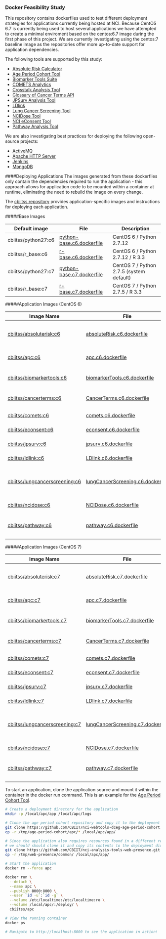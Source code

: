 ### Docker Feasibility Study

This repository contains dockerfiles used to test different deployment strategies for applications currently being hosted at NCI. Because CentOS 6.7 is currently being used to host several applications we have attempted to create a minimal enviroment based on the centos:6.7 image during the first phase of this project. We are currently investigating using the centos:7 baseline image as the repositories offer more up-to-date support for application dependencies.

The following tools are supported by this study:

- [Absolute Risk Calculator](https://github.com/CBIIT/nci-webtools-dceg-risk-assessment)
- [Age Period Cohort Tool](https://github.com/CBIIT/nci-webtools-dceg-age-period-cohort)
- [Biomarker Tools Suite](https://github.com/CBIIT/nci-webtools-dceg-sw-computational-tools)
- [COMETS Analytics](https://github.com/CBIIT/nci-webtools-comets-analytics)
- [Crosstalk Analysis Tool](https://github.com/CBIIT/nci-webtools-dceg-age-period-cohort)
- [Glossary of Cancer Terms API](https://github.com/CBIIT/nci-analysis-tools-glossary)
- [JPSurv Analysis Tool](https://github.com/CBIIT/nci-webtools-dccps-seer)
- [LDlink](https://github.com/CBIIT/nci-webtools-dceg-linkage)
- [Lung Cancer Screening Tool](https://github.com/CBIIT/nci-webtools-dceg-risk-assessment)
- [NCIDose Tool](https://github.com/CBIIT/nci-webtools-dceg-ncidose)
- [NCI eConsent Tool](https://github.com/CBIIT/nci-webtools-dceg-econsent)
- [Pathway Analysis Tool](https://github.com/CBIIT/nci-webtools-dceg-pathway-analysis)

We are also investigating best practices for deploying the following open-source projects:
- [ActiveMQ](https://github.com/apache/activemq)
- [Apache HTTP Server](https://github.com/apache/httpd)
- [Jenkins](https://github.com/jenkinsci/jenkins)
- [MongoDB](https://github.com/mongodb/mongo)

####Deploying Applications
The images generated from these dockerfiles only contain the dependencies required to run the application - this approach allows for application code to be mounted within a container at runtime, eliminating the need to rebuild the image on every change.

The [cbiitss repository](https://hub.docker.com/u/cbiitss/) provides application-specific images and instructions for deploying each application. 

#####Base Images

| Default image         | File                                 | Description                                          | 
| --------------------- | ------------------------------------ | ---------------------------------------------------- |
| cbiitss/python27:c6   | [python-base.c6.dockerfile][1]       | CentOS 6 / Python 2.7.12                             |
| cbiitss/r_base:c6     | [r-base.c6.dockerfile][3]            | CentOS 6 / Python 2.7.12 / R 3.3                     |
| cbiitss/python27:c7   | [python-base.c7.dockerfile][2]       | CentOS 7 / Python 2.7.5 (system default)             |
| cbiitss/r_base:c7     | [r-base.c7.dockerfile][4]            | CentOS 7 / Python 2.7.5 / R 3.3                      |

[1]: applications/base/python-base.c6.dockerfile
[2]: applications/base/python-base.c7.dockerfile
[3]: applications/base/r-base.c6.dockerfile
[4]: applications/base/r-base.c7.dockerfile

#####Application Images (CentOS 6)

| Image Name                          | File                                    | Description                                      |
| ----------------------------------- | --------------------------------------- | ------------------------------------------------ |
| [cbiitss/absoluterisk:c6][1]        | [absoluteRisk.c6.dockerfile][12]        | CentOS 6 / Absolute Risk Calculator              |
| [cbiitss/apc:c6][2]                 | [apc.c6.dockerfile][13]                 | CentOS 6 / Age Period Cohort Tool                |
| [cbiitss/biomarkertools:c6][3]      | [biomarkerTools.c6.dockerfile][14]      | CentOS 6 / Biomarker Tools Suite                 |
| [cbiitss/cancerterms:c6][4]         | [CancerTerms.c6.dockerfile][15]         | CentOS 6 / Cancer Terms API                      |
| [cbiitss/comets:c6][5]              | [comets.c6.dockerfile][16]              | CentOS 6 / COMETS                                |
| [cbiitss/econsent:c6][6]            | [econsent.c6.dockerfile][17]            | CentOS 6 / eConsent                              |
| [cbiitss/jpsurv:c6][7]              | [jpsurv.c6.dockerfile][18]              | CentOS 6 / jpsurv                                |
| [cbiitss/ldlink:c6][8]              | [LDlink.c6.dockerfile][19]              | CentOS 6 / LDlink                                |
| [cbiitss/lungcancerscreening:c6][9] | [lungCancerScreening.c6.dockerfile][20] | CentOS 6 / Lung Cancer Screening Tool            |
| [cbiitss/ncidose:c6][10]            | [NCIDose.c6.dockerfile][21]             | CentOS 6 / NCI Dose                              |
| [cbiitss/pathway:c6][11]            | [pathway.c6.dockerfile][22]             | CentOS 6 / Pathway Analysis Tool                 |

[1]: https://hub.docker.com/r/cbiitss/absoluterisk/
[2]: https://hub.docker.com/r/cbiitss/apc/
[3]: https://hub.docker.com/r/cbiitss/biomarkertools/
[4]: https://hub.docker.com/r/cbiitss/cancerterms/
[5]: https://hub.docker.com/r/cbiitss/comets/
[6]: https://hub.docker.com/r/cbiitss/econsent/
[7]: https://hub.docker.com/r/cbiitss/jpsurv/
[8]: https://hub.docker.com/r/cbiitss/ldlink/
[9]: https://hub.docker.com/r/cbiitss/lungcancerscreening/
[10]: https://hub.docker.com/r/cbiitss/ncidose/
[11]: https://hub.docker.com/r/cbiitss/pathway/

[12]: applications/base/absoluteRisk/absoluteRisk.c6.dockerfile
[13]: applications/base/apc/apc.c6.dockerfile
[14]: applications/base/biomarkerTools/biomarkerTools.c6.dockerfile
[15]: applications/base/CancerTerms/CancerTerms.c6.dockerfile
[16]: applications/base/comets/comets.c6.dockerfile
[17]: applications/base/econsent/econsent.c6.dockerfile
[18]: applications/base/jpsurv/jpsurv.c6.dockerfile
[19]: applications/base/LDlink/LDlink.c6.dockerfile
[20]: applications/base/lungCancerScreening/lungCancerScreening.c6.dockerfile
[21]: applications/base/NCIDose/NCIDose.c6.dockerfile
[22]: applications/base/pathway/pathway.c6.dockerfile


#####Application Images (CentOS 7)

| Image Name                          | File                                    | Description                                      |
| ----------------------------------- | --------------------------------------- | ------------------------------------------------ |
| [cbiitss/absoluterisk:c7][1]        | [absoluteRisk.c7.dockerfile][12]        | CentOS 6 / Absolute Risk Calculator              |
| [cbiitss/apc:c7][2]                 | [apc.c7.dockerfile][13]                 | CentOS 6 / Age Period Cohort Tool                |
| [cbiitss/biomarkertools:c7][3]      | [biomarkerTools.c7.dockerfile][14]      | CentOS 6 / Biomarker Tools Suite                 |
| [cbiitss/cancerterms:c7][4]         | [CancerTerms.c7.dockerfile][15]         | CentOS 6 / Cancer Terms API                      |
| [cbiitss/comets:c7][5]              | [comets.c7.dockerfile][16]              | CentOS 6 / COMETS                                |
| [cbiitss/econsent:c7][6]            | [econsent.c7.dockerfile][17]            | CentOS 6 / eConsent                              |
| [cbiitss/jpsurv:c7][7]              | [jpsurv.c7.dockerfile][18]              | CentOS 6 / jpsurv                                |
| [cbiitss/ldlink:c7][8]              | [LDlink.c7.dockerfile][19]              | CentOS 6 / LDlink                                |
| [cbiitss/lungcancerscreening:c7][9] | [lungCancerScreening.c7.dockerfile][20] | CentOS 6 / Lung Cancer Screening Tool            |
| [cbiitss/ncidose:c7][10]            | [NCIDose.c7.dockerfile][21]             | CentOS 6 / NCI Dose                              |
| [cbiitss/pathway:c7][11]            | [pathway.c7.dockerfile][22]             | CentOS 6 / Pathway Analysis Tool                 |

[1]: https://hub.docker.com/r/cbiitss/absoluterisk/
[2]: https://hub.docker.com/r/cbiitss/apc/
[3]: https://hub.docker.com/r/cbiitss/biomarkertools/
[4]: https://hub.docker.com/r/cbiitss/cancerterms/
[5]: https://hub.docker.com/r/cbiitss/comets/
[6]: https://hub.docker.com/r/cbiitss/econsent/
[7]: https://hub.docker.com/r/cbiitss/jpsurv/
[8]: https://hub.docker.com/r/cbiitss/ldlink/
[9]: https://hub.docker.com/r/cbiitss/lungcancerscreening/
[10]: https://hub.docker.com/r/cbiitss/ncidose/
[11]: https://hub.docker.com/r/cbiitss/pathway/

[12]: applications/base/absoluteRisk/absoluteRisk.c7.dockerfile
[13]: applications/base/apc/apc.c7.dockerfile
[14]: applications/base/biomarkerTools/biomarkerTools.c7.dockerfile
[15]: applications/base/CancerTerms/CancerTerms.c7.dockerfile
[16]: applications/base/comets/comets.c7.dockerfile
[17]: applications/base/econsent/econsent.c7.dockerfile
[18]: applications/base/jpsurv/jpsurv.c7.dockerfile
[19]: applications/base/LDlink/LDlink.c7.dockerfile
[20]: applications/base/lungCancerScreening/lungCancerScreening.c7.dockerfile
[21]: applications/base/NCIDose/NCIDose.c7.dockerfile
[22]: applications/base/pathway/pathway.c7.dockerfile


To start an application, clone the application source and mount it within the container in the docker run command. This is an example for the [Age Period Cohort Tool](https://github.com/CBIIT/nci-webtools-dceg-age-period-cohort).

```bash
# Create a deployment directory for the application
mkdir -p /local/apc/app /local/apc/logs

# Clone the age period cohort repository and copy it to the deployment directory
git clone https://github.com/CBIIT/nci-webtools-dceg-age-period-cohort.git /tmp/age-period-cohort
cp -r /tmp/age-period-cohort/apc/* /local/apc/app/

# Since the application also requires resources found in a different repository,
# we should should clone it and copy its contents to the deployment directory
git clone https://github.com/CBIIT/nci-analysis-tools-web-presence.git /tmp/web-presence
cp -r /tmp/web-presence/common/ /local/apc/app/

# Start the application
docker rm --force apc

docker run \
  --detach \
  --name apc \
  --publish 8000:8000 \
  --user `id -u`:`id -g` \
  --volume /etc/localtime:/etc/localtime:ro \
  --volume /local/apc/:/deploy/ \
  cbiitss/apc

# View the running container
docker ps

# Navigate to http://localhost:8000 to see the application in action!
```

